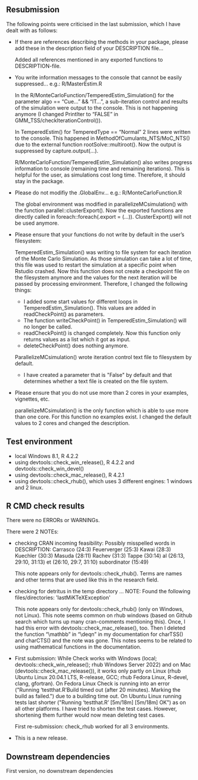 ## Resubmission
The following points were criticised in the last submission, which I have dealt 
with as follows:

* If there are references describing the methods in your package, please add 
  these in the description field of your DESCRIPTION file...

  Added all references mentioned in any exported functions to DESCRIPTION-file.
  
* You write information messages to the console that cannot be easily 
  suppressed... e.g.: R/MasterEstim.R
  
  In the R/MonteCarloFunction/TemperedEstim_Simulation() for the parameter algo 
  == “Cue…” && “IT…”, a sub-iteration control and results of the simulation were
  output to the console. This is not happening anymore (I changed PrintIter to
  “FALSE” in GMM_TSS/checkIterationControl()).
  
  In TemperedEstim() for TemperedType == “Normal” 2 lines were written to the 
  console. This happened in MethodOfCumulants_NTS/MoC_NTS() due to the external 
  function rootSolve::multiroot(). Now the output is suppressed by 
  capture.output(…).
  
  R/MonteCarloFunction/TemperedEstim_Simulation() also writes progress 
  information to console (remaining time and remaining iterations). This is 
  helpful for the user, as simulations cost long time. Therefore, it should stay 
  in the package.

* Please do not modifiy the .GlobalEnv... e.g.: R/MonteCarloFunction.R

  The global environment was modified in parallelizeMCsimulation() with the 
  function parallel::clusterExport(). Now the exported functions are directly 
  called in foreach::foreach(.export = (…)). ClusterExport() will not be used 
  anymore.

* Please ensure that your functions do not write by default in the user’s 
  filesystem:
  
  TemperedEstim_Simulation() was writing to file system for each iteration of 
  the Monte Carlo Simulation. As those simulation can take a lot of time, this 
  file was used to restart the simulation at a specific point when Rstudio 
  crashed. Now this function does not create a checkpoint file on the filesystem
  anymore and the values for the next iteration will be passed by processing 
  environment. Therefore, I changed the following things:
    - I added some start values for different loops in 
    TemperedEstim_Simulation(). This values are added in readCheckPoint() as 
    parameters.
    - The function writeCheckPoint() in TemperedEstim_Simulation() will no 
    longer be called.
    - readCheckPoint() is changed completely. Now this function only returns 
    values as a list which it got as input. 
    - deleteCheckPoint() does nothing anymore. 
    
  ParallelizeMCsimulation() wrote iteration control text file to filesystem by 
  default.
    - I have created a parameter that is "False" by default and that determines 
    whether a text file is created on the file system.
    
* Please ensure that you do not use more than 2 cores in your examples, 
  vignettes, etc.
  
  parallelizeMCsimulation() is the only function which is able to use more than 
  one core. For this function no examples exist. I changed the default values 
  to 2 cores and changed the description.


## Test environment
* local Windows 8.1, R 4.2.2
* using devtools::check_win_release(), R 4.2.2 and devtools::check_win_devel()
* using devtools::check_mac_release(), R 4.2.1
* using devtools::check_rhub(), which uses 3 different engines: 1 windows and 2
  linux.

## R CMD check results
There were no ERRORs or WARNINGs.

There were 2 NOTEs:

* checking CRAN incoming feasibility: Possibly misspelled words in DESCRIPTION:
  Carrasco (24:3)
  Feuerverger (25:3)
  Kawai (28:3)
  Kuechler (30:3)
  Masuda (28:11)
  Rachev (31:3)
  Tappe (30:14)
  al (26:13, 29:10, 31:13)
  et (26:10, 29:7, 31:10)
  subordinator (15:49)

  This note appears only for devtools::check_rhub().
  Terms are names and other terms that are used like this in the research field.
  
  
* checking for detritus in the temp directory ... NOTE: Found the following
  files/directories: 'lastMiKTeXException'
  
  This note appears only for devtools::check_rhub() (only on Windows, not Linux).
  This note seems common on rhub windows (based on Github search which
  turns up many cran-comments mentioning this).
  Once, I had this error with devtools::check_mac_release(), too. Then I deleted
  the function “\mathbb” in “\deqn” in my documentation for charTSS() and
  charCTS() and the note was gone. This notes seems to be related to using 
  mathematical functions in the documentation.
  

* First submission:
  While Check works with Windows (local; devtools::check_win_release(); 
  rhub Windows Server 2022) and on Mac (devtools::check_mac_release()), it works
  only partly on Linux (rhub Ubuntu Linux 20.04.1 LTS, R-release, GCC; rhub 
  Fedora Linux, R-devel, clang, gfortran). On Fedora Linux Check is running into
  an error ("Running ‘testthat.R’Build timed out (after 20 minutes). Marking the
  build as failed.") due to a building time out. On Ubuntu Linux running tests 
  last shorter ("Running ‘testthat.R’ [5m/18m] [5m/18m] OK") as on all other 
  platforms. I have tried to shorten the test cases. However, shortening them 
  further would now mean deleting test cases.
  
  First re-submission:
  check_rhub worked for all 3 environments.


* This is a new release.


## Downstream dependencies

First version, no downstream dependencies
